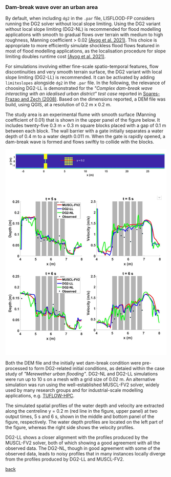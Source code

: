 ### Dam-break wave over an urban area

By default, when including `dg2` in the `.par` file, LISFLOOD-FP considers running the DG2 solver without local slope limiting. Using the DG2 variant without local slope limiting (DG2-NL) is recommended for flood modelling applications with smooth to gradual flows over terrain with medium to high roughness, Manning coefficient > 0.02 [(Ayog et al. 2021)](https://www.sciencedirect.com/science/article/abs/pii/S0022169420313858). This choice is appropriate to more efficiently simulate shockless flood flows featured in most of flood modelling applications, as the localisation procedure for slope limiting doubles runtime cost [(Ayog et al. 2021)](https://www.sciencedirect.com/science/article/abs/pii/S0022169420313858). 


For simulations involving either fine-scale spatio-temporal features, flow discontinuities and very smooth terrain surface, the DG2 variant with local slope limiting (DG2-LL) is recommended. It can be activated by adding `limiteslopes` alongside `dg2` in the `.par` file. In the following, the relevance of choosing DG2-LL is demonstrated for the *"Complex dam-break wave interacting with an idealised urban district" test case* reported in [Soares-Frazao and Zech (2008)](https://www.tandfonline.com/doi/abs/10.3826/jhr.2008.3164). Based on the dimensions reported, a DEM file was build, using QGIS, at a resolution of 0.2 m x 0.2 m.


The study area is an experimental flume with smooth surface (Manning coefficient of 0.01) that is shown in the upper panel of the figure below. It includes twenty-five 0.3 m × 0.3 m square blocks placed with a gap of 0.1 m between each block. The wall barrier with a gate initially separates a water depth of 0.4 m to a water depth 0.011 m. When the gate is rapidly opened, a dam-break wave is formed and flows swiftly to collide with the blocks. 


![Image](/Figures/Fig6G.jpg)


Both the DEM file and the initially wet dam-break condition were pre-processed to form DG2-related initial conditions, as detaied within the case study of _"Merewether urban flooding"_. DG2-NL and DG2-LL simulations were run up to 10 s on a mesh with a grid size of 0.02 m. An alternative simulation was run using the well-established MUSCL-FV2 solver, widely used by many research groups and for industrial-scale modelling applications, e.g. [TUFLOW-HPC](https://wiki.tuflow.com/index.php?title=HPC_Introduction).  


The simulated spatial profiles of the water depth and velocity are extracted along the centreline y = 0.2 m (red line in the figure, upper panel) at two output times, 5 s and 6 s, shown in the middle and bottom panel of the figure, respectively. The water depth profiles are located on the left part of the figure, whereas the right side shows the velocity profiles.  


DG2-LL shows a closer alignment with the profiles produced by the MUSCL-FV2 solver, both of which showing a good agreement with all the observed data. The DG2-NL, though in good agreement with some of the observed data, leads to noisy profiles that in many instances locally diverge from the profiles produced by DG2-LL and MUSCL-FV2. 


[back](https://www.seamlesswave.com/LISFLOOD8.0.html)
